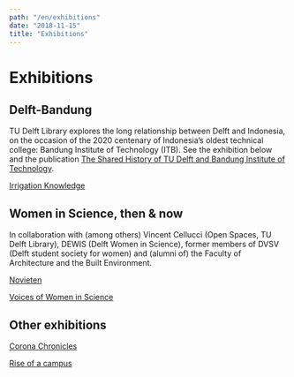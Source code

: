 ```yaml
---
path: "/en/exhibitions"
date: "2018-11-15"
title: "Exhibitions"
---
```


# Exhibitions

## Delft-Bandung
TU Delft Library explores the long relationship between Delft and Indonesia, on the occasion of the 2020 centenary of Indonesia’s oldest technical college: Bandung Institute of Technology (ITB). See the exhibition below and the publication [The Shared History of TU Delft and Bandung Institute of Technology](/en/publications/tu-itb).
<div class="blocks">
<div class="block tint yellow cutcorners w-4 h-4 image">

[Irrigation Knowledge](/en/exhibitions/irrigation-knowledge)
</div>

</div>

## Women in Science, then & now
In collaboration with (among others) Vincent Cellucci (Open Spaces, TU Delft Library), DEWIS (Delft Women in Science), former members of DVSV (Delft student society for women) and (alumni of) the Faculty of Architecture and the Built Environment.
<div class="blocks">
<div class="block tint yellow cutcorners w-4 h-4 image">

[Novieten](/en/exhibitions/novieten)
</div>
<div class="block tint yellow cutcorners w-4 h-4 image">

[Voices of Women in Science](/en/exhibitions/voices-of-wis)
</div>

</div>

## Other exhibitions

<div class="blocks">
<div class="block tint yellow cutcorners w-4 h-4 image">

[Corona Chronicles](/en/exhibitions/corona-chronicles)
</div>
<div class="block tint yellow cutcorners w-4 h-4 image">

[Rise of a campus](/en/exhibitions/rise-of-a-campus)
</div>

</div>

